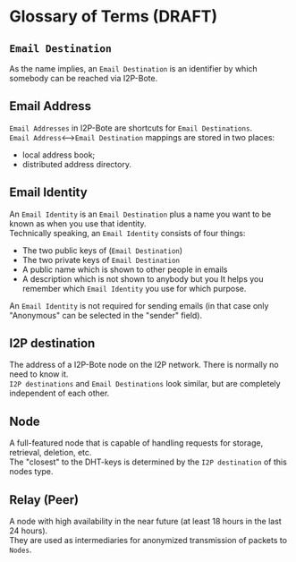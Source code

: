 # Glossary of Terms (DRAFT)

## `Email Destination`

As the name implies, an `Email Destination` is an identifier by which somebody can be reached via I2P-Bote.

## Email Address

`Email Addresses` in I2P-Bote are shortcuts for `Email Destinations`.   
`Email Address`<-->`Email Destination` mappings are stored in two places:
- local address book;
- distributed address directory.

## Email Identity

An `Email Identity` is an `Email Destination` plus a name you want to be known as when you use that identity.   
Technically speaking, an `Email Identity` consists of four things:

* The two public keys of (`Email Destination`)
* The two private keys of `Email Destination`
* A public name which is shown to other people in emails
* A description which is not shown to anybody but you
  It helps you remember which `Email Identity` you use for which purpose.

An `Email Identity` is not required for sending emails (in that case only "Anonymous" can be selected in the "sender" field).

## I2P destination

The address of a I2P-Bote node on the I2P network. There is normally no need to know it.   
`I2P destinations` and `Email Destinations` look similar, but are completely independent of each other.


## Node

A full-featured node that is capable of handling requests for storage, retrieval, deletion, etc.  
The "closest" to the DHT-keys is determined by the `I2P destination` of this nodes type.

## Relay (Peer)

A node with high availability in the near future (at least 18 hours in the last 24 hours).  
They are used as intermediaries for anonymized transmission of packets to `Nodes`.
